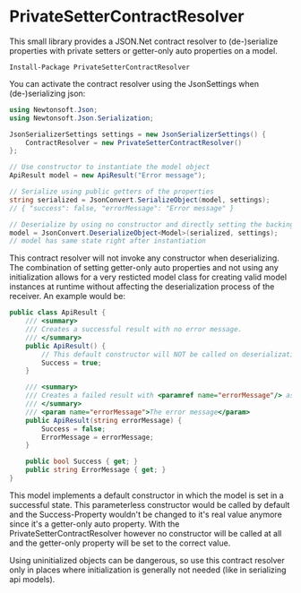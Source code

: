 # PrivateSetterContractResolver
This small library provides a JSON.Net contract resolver to (de-)serialize properties with private setters or getter-only auto properties on a model.

    Install-Package PrivateSetterContractResolver

You can activate the contract resolver using the JsonSettings when (de-)serializing json:

```c#
using Newtonsoft.Json;
using Newtonsoft.Json.Serialization;

JsonSerializerSettings settings = new JsonSerializerSettings() {
    ContractResolver = new PrivateSetterContractResolver()
};

// Use constructor to instantiate the model object
ApiResult model = new ApiResult("Error message");

// Serialize using public getters of the properties
string serialized = JsonConvert.SerializeObject(model, settings);
// { "success": false, "errorMessage": "Error message" }

// Deserialize by using no constructor and directly setting the backing field of the getter-only auto properties
model = JsonConvert.DeserializeObject<Model>(serialized, settings);
// model has same state right after instantiation
```

This contract resolver will not invoke any constructor when deserializing. The combination of setting getter-only auto properties and not using any initialization allows for a very resticted model class for creating valid model instances at runtime without affecting the deserialization process of the receiver. An example would be:

```c#
public class ApiResult {
    /// <summary>
    /// Creates a successful result with no error message.
    /// </summary>
    public ApiResult() {
        // This default constructor will NOT be called on deserialization
        Success = true;
    }

    /// <summary>
    /// Creates a failed result with <paramref name="errorMessage"/> as message.
    /// </summary>
    /// <param name="errorMessage">The error message</param>
    public ApiResult(string errorMessage) {
        Success = false;
        ErrorMessage = errorMessage;
    }

    public bool Success { get; }
    public string ErrorMessage { get; }
}
```

This model implements a default constructor in which the model is set in a successful state. This parameterless constructor would be called by default and the Success-Property wouldn't be changed to it's real value anymore since it's a getter-only auto property. With the PrivateSetterContractResolver however no constructor will be called at all and the getter-only property will be set to the correct value.

Using uninitialized objects can be dangerous, so use this contract resolver only in places where initialization is generally not needed (like in serializing api models).
